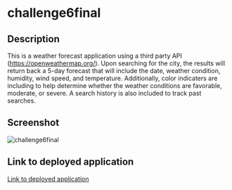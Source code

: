 # challenge6final

## Description

This is a weather forecast application using a third party API (https://openweathermap.org/). Upon searching for the city, the results will return back a 5-day forecast that will include the date, weather condition, humidity, wind speed, and temperature. Additionally, color  indicaters are including to help determine whether the weather conditions are favorable, moderate, or severe. A search history is also included to track past searches.

## Screenshot

![challenge6final](https://user-images.githubusercontent.com/68674610/92343983-0b086f80-f07a-11ea-925d-eac01c30d115.png)

## Link to deployed application

[Link to deployed application](https://vutanguofa.github.io/challenge6final/)

